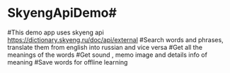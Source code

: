 # SkyengApiDemo#
#This demo app uses skyeng api https://dictionary.skyeng.ru/doc/api/external
#Search words and phrases, translate them from english into russian and vice versa
#Get all the meanings of the words
#Get sound , memo image and details info of meaning
#Save words for offline learning



